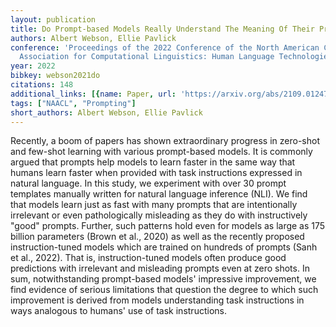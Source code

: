 ```yaml
---
layout: publication
title: Do Prompt-based Models Really Understand The Meaning Of Their Prompts?
authors: Albert Webson, Ellie Pavlick
conference: 'Proceedings of the 2022 Conference of the North American Chapter of the
  Association for Computational Linguistics: Human Language Technologies'
year: 2022
bibkey: webson2021do
citations: 148
additional_links: [{name: Paper, url: 'https://arxiv.org/abs/2109.01247'}]
tags: ["NAACL", "Prompting"]
short_authors: Albert Webson, Ellie Pavlick
---
```

Recently, a boom of papers has shown extraordinary progress in zero-shot and
few-shot learning with various prompt-based models. It is commonly argued that
prompts help models to learn faster in the same way that humans learn faster
when provided with task instructions expressed in natural language. In this
study, we experiment with over 30 prompt templates manually written for natural
language inference (NLI). We find that models learn just as fast with many
prompts that are intentionally irrelevant or even pathologically misleading as
they do with instructively "good" prompts. Further, such patterns hold even for
models as large as 175 billion parameters (Brown et al., 2020) as well as the
recently proposed instruction-tuned models which are trained on hundreds of
prompts (Sanh et al., 2022). That is, instruction-tuned models often produce
good predictions with irrelevant and misleading prompts even at zero shots. In
sum, notwithstanding prompt-based models' impressive improvement, we find
evidence of serious limitations that question the degree to which such
improvement is derived from models understanding task instructions in ways
analogous to humans' use of task instructions.